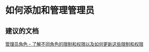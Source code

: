 <properties
    pageTitle="how to add and manage admins"
    description="如何添加和管理管理员"
    service="azure-subscription-management"
    resource="subscription-management"
    authors="aashu"
    displayOrder=""
    selfHelpType="generic"
    supportTopicIds="32454920"
    resourceTags=""
    productPesIds="15660"
    cloudEnvironments="public"
/>


# <a name="how-to-add-and-manage-admins"></a>如何添加和管理管理员

## <a name="recommended-documents"></a>**建议的文档**

[管理员角色 - 了解不同角色的限制和权限以及如何更新这些限制和权限](https://docs.microsoft.com/azure/billing/billing-add-change-azure-subscription-administrator/)<br>
